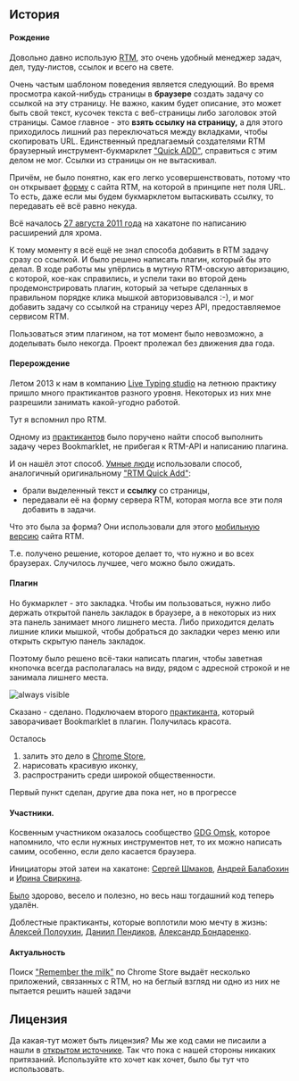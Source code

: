 ## История
#### Рождение
Довольно давно использую [RTM](http://www.rememberthemilk.com),
это очень удобный менеджер задач, дел, туду-листов, ссылок и всего на свете.

Очень частым шаблоном поведения является следующий.
Во время просмотра какой-нибудь страницы в **браузере** создать задачу со ссылкой на эту страницу.
Не важно, каким будет описание, это может быть свой текст, кусочек текста с веб-страницы
либо заголовок этой страницы. Самое главное - это **взять ссылку на страницу,**
а для этого приходилось лишний раз переключаться между вкладками, чтобы скопировать URL.
Единственный предлагаемый создателями RTM браузерный инструмент-букмарклет ["Quick ADD"](),
справиться с этим делом не мог. Ссылки из страницы он не вытаскивал.

Причём, не было понятно, как его легко усовершенствовать, потому что он
открывает [форму](http://www.rememberthemilk.com/services/ext/addtask.rtm?d=marks%20&t=Remember%20The%20Milk%20-%20Help%20%E2%80%BA%20How%20do%20I%20set%20up%20Quick%20Add%20for%20Google%20Chrome%3F) с сайта RTM, на которой в принципе нет поля URL.
То есть, даже если мы будем букмарклетом вытаскивать ссылку, то передавать её
всё равно некуда.

Всё началось [27 августа 2011 года](http://blog.gdgomsk.org/2011/08/hackathon_27.html)
на хакатоне по написанию расширений для хрома.

К тому моменту я всё ещё не знал способа добавить в RTM задачу сразу со ссылкой.
И было решено написать плагин, который бы это делал. В ходе работы мы упёрлись
в мутную RTM-овскую авторизацию, с которой, кое-как справились,
и успели таки во второй день продемонстрировать плагин, который
за четыре сделанных в правильном порядке клика мышкой авторизовывался :-),
и мог добавить задачу со ссылкой на страницу через API, предоставляемое сервисом RTM.

Пользоваться этим плагином, на тот момент было невозможно, а доделывать было некогда.
Проект пролежал без движения два года.

#### Перерождение
Летом 2013 к нам в компанию [Live Typing studio](http://ltst.ru)
на летнюю практику пришло много практикантов разного уровня.
Некоторых из них мне разрешили занимать какой-угодно работой.

Тут я вспомнил про RTM.

Одному из [практикантов](https://github.com/pendikov) было поручено найти способ
выполнить задачу через Bookmarklet, не прибегая к RTM-API и написанию плагина.

И он нашёл этот способ. [Умные люди](http://www.rememberthemilk.com/forums/tips/3133/)
использовали способ, аналогичный оригинальному ["RTM Quick Add"](https://www.rememberthemilk.com/help/?ctx=quickadd.whatis):

* брали выделенный текст и **ссылку** со страницы,
* передавали её на форму сервера RTM, которая могла все эти поля добавить в задачи.

Что это была за форма? Они использовали для этого [мобильную версию](http://m.rememberthemilk.com/add?name=%20Create%20rtm_bookmarklet&url=https%3A%2F%2Fgithub.com%2Fprogschool-ru%2Frtm_assistant%2Fblob%2Fmaster%2Frtm_bookmarklet.js) сайта RTM.

Т.е. получено решение, которое делает то, что нужно и во всех браузерах.
Случилось лучшее, чего можно было ожидать.

#### Плагин
Но букмарклет - это закладка. Чтобы им пользоваться, нужно либо держать открытой панель закладок в браузере, а в некоторых из них эта панель занимает много лишнего места.
Либо приходится делать лишние клики мышкой, чтобы добраться до закладки через меню
или открыть скрытую панель закладок.

Поэтому было решено всё-таки написать плагин, чтобы заветная кнопочка всегда располагалась
на виду, рядом с адресной строкой и не занимала лишнего места.

![always visible](https://raw.github.com/progschool-ru/rtm_assistant/master/doc/story_plugin.png)

Сказано - сделано. Подключаем второго [практиканта](https://github.com/smilexz),
который заворачивает Bookmarklet в плагин. Получилась красота.

Осталось

1. залить это дело в [Chrome Store](https://chrome.google.com/webstore/detail/rtm-assistant/afdjflpkbkggfpmgimnimllohgnhjccb),
2. нарисовать красивую иконку,
3. распространить среди широкой общественности.

Первый пункт сделан, другие два пока нет, но в прогрессе

#### Участники.
Косвенным участником оказалось сообщество [GDG Omsk](http://blog.gdgomsk.org/),
которое напомнило, что если нужных инструментов нет, то их можно написать самим,
особенно, если дело касается браузера.

Инициаторы этой затеи на хакатоне: [Сергей Шмаков](https://github.com/chivorotkiv),
[Андрей Балабохин](https://github.com/abalabokhin)
и [Ирина Свиркина](https://github.com/IrinaSvirkina).

[Было](http://blog.gdgomsk.org/2011/08/blog-post_31.html) здорово, весело и полезно, но весь наш тогдашний код теперь удалён.

Доблестные практиканты, которые воплотили мою мечту в жизнь:
[Алексей Полоухин](https://github.com/snyper), [Даниил Пендиков](https://github.com/pendikov),
[Александр Бондаренко](https://github.com/smilexz).


#### Актуальность
Поиск ["Remember the milk"](https://chrome.google.com/webstore/search/remember%20the%20milk)
по Chrome Store выдаёт несколько приложений, связанных с RTM,
но на беглый взгляд ни одно из них не пытается решить нашей задачи


## Лицензия
Да какая-тут может быть лицензия? 
Мы же код сами не писаили а нашли в [открытом источнике](http://www.rememberthemilk.com/forums/tips/3133/). Так что пока с нашей стороны никаких притязаний.
Используйте кто хочет как хочет, было бы тут что использовать.
